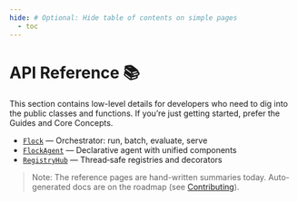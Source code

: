 ```yaml
---
hide: # Optional: Hide table of contents on simple pages
  - toc
---
```


# API Reference 📚

This section contains low-level details for developers who need to dig into the public classes and functions. If you’re just getting started, prefer the Guides and Core Concepts.

- [`Flock`](flock.md) — Orchestrator: run, batch, evaluate, serve
- [`FlockAgent`](flock_agent.md) — Declarative agent with unified components
- [`RegistryHub`](registry.md) — Thread‑safe registries and decorators

> Note: The reference pages are hand-written summaries today. Auto-generated docs are on the roadmap (see [Contributing](../about/contributing.md)).
